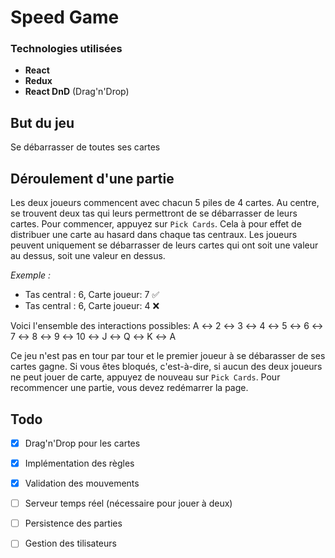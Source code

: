 # Speed Game

### Technologies utilisées
- **React**
- **Redux**
- **React DnD** (Drag'n'Drop)

## But du jeu
Se débarrasser de toutes ses cartes

## Déroulement d'une partie
Les deux joueurs commencent avec chacun 5 piles de 4 cartes. Au centre, se trouvent deux tas qui leurs permettront de se débarrasser de leurs cartes.
Pour commencer, appuyez sur `Pick Cards`.
Cela à pour effet de distribuer une carte au hasard dans chaque tas centraux.
Les joueurs peuvent uniquement se débarrasser de leurs cartes qui ont soit une valeur au dessus, soit une valeur en dessus.

*Exemple :*
  - Tas central : 6, Carte joueur: 7 &#9989;
  - Tas central : 6, Carte joueur: 4 &#10060;

Voici l'ensemble des interactions possibles:
A &harr; 2 &harr; 3 &harr; 4 &harr; 5 &harr; 6 &harr; 7 &harr; 8 &harr; 9 &harr; 10 &harr; J &harr; Q &harr; K &harr; A

Ce jeu n'est pas en tour par tour et le premier joueur à se débarasser de ses cartes gagne.
Si vous êtes bloqués, c'est-à-dire, si aucun des deux joueurs ne peut jouer de carte, appuyez de nouveau sur `Pick Cards`.
Pour recommencer une partie, vous devez redémarrer la page.

## Todo

- [x] Drag'n'Drop pour les cartes
- [x] Implémentation des règles
- [x] Validation des mouvements
- [ ] Serveur temps réel (nécessaire pour jouer à deux)
- [ ] Persistence des parties
- [ ] Gestion des tilisateurs

